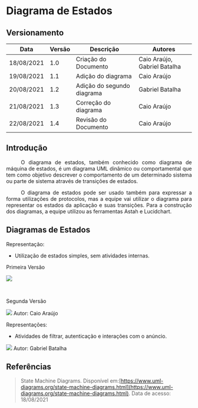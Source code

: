 # Diagrama de Estados

## Versionamento
| Data | Versão | Descrição | Autores |
| -------- | -------- | -------- | ---|
|  18/08/2021   |  1.0    | Criação do Documento    | Caio Araújo, Gabriel Batalha
|  19/08/2021   |  1.1    | Adição do diagrama    | Caio Araújo
|  20/08/2021   |  1.2    | Adição do segundo diagrama  | Gabriel Batalha
|  21/08/2021   |  1.3    | Correção do diagrama  | Caio Araújo
|  22/08/2021   |  1.4    | Revisão do Documento  | Caio Araújo

## Introdução
<div style="text-indent: 40px; text-align: justify">
<p>
O diagrama de estados, também conhecido como diagrama de máquina de estados, é um diagrama UML dinâmico ou comportamental que tem como objetivo descrever o comportamento de um determinado sistema ou parte de sistema através de transições de estados.
</p>
<p>
O diagrama de estados pode ser usado também para expressar a forma utilizações de protocolos, mas a equipe vai utilizar o diagrama para representar os estados da aplicação e suas transições. Para a construção dos diagramas, a equipe utilizou as ferramentas Astah e Lucidchart. 
</p>
</div>

## Diagramas de Estados

Representação:

* Utilização de estados simples, sem atividades internas.

Primeira Versão

![](https://i.imgur.com/RZgLUhQ.jpg)

<br/>

Segunda Versão

![](https://i.imgur.com/nrSMHXR.jpg)
Autor: Caio Araújo
<br/>

Representações:

* Atividades de filtrar, autenticação e interações com o anúncio.

![](https://i.imgur.com/xJLX7Qj.png)
Autor: Gabriel Batalha


## Referências

> State Machine Diagrams. Disponível em:[https://www.uml-diagrams.org/state-machine-diagrams.html](https://www.uml-diagrams.org/state-machine-diagrams.html). Data de acesso: 18/08/2021
